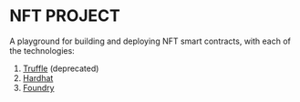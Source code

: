 # NFT PROJECT

A playground for building and deploying NFT smart contracts, with each of the technologies:

1. [Truffle](https://archive.trufflesuite.com/) (deprecated)
2. [Hardhat](https://hardhat.org/)
3. [Foundry](https://book.getfoundry.sh/)
